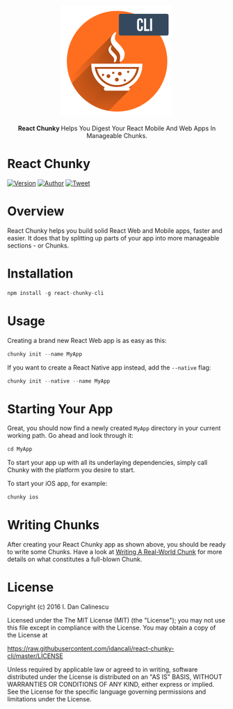 <p align="center">
  <a href="https://github.com/idancali/react-chunky-cli">
    <img height="256" src="https://raw.githubusercontent.com/idancali/react-chunky-cli/master/logo.png">
  </a>
  <p align="center"> <b> React Chunky </b> Helps You Digest Your React Mobile And Web Apps In Manageable Chunks. </p>
</p>

# React Chunky
[![Version](https://img.shields.io/npm/v/react-chunky-cli.svg)](https://www.npmjs.com/package/react-chunky-cli)
[![Author](https://img.shields.io/badge/say%20hi-%40idancali-green.svg)](https://twitter.com/idancali)
[![Tweet](https://img.shields.io/twitter/url/http/shields.io.svg?style=social)](https://twitter.com/intent/tweet?url=https%3A%2F%2Fgithub.com%2Fidancali)

# Overview

React Chunky helps you build solid React Web and Mobile apps, faster and easier. It does that by splitting up parts of your app into more manageable sections - or Chunks.

# Installation

```javascript
npm install -g react-chunky-cli
```

# Usage

Creating a brand new React Web app is as easy as this:

```javascript
chunky init --name MyApp
```

If you want to create a React Native app instead, add the ```--native``` flag:

```javascript
chunky init --native --name MyApp
```

# Starting Your App

Great, you should now find a newly created ```MyApp``` directory in your current working path. Go ahead and look through it:

```javascript
cd MyApp
```

To start your app up with all its underlaying dependencies, simply call Chunky with the platform you desire to start.

To start your iOS app, for example:

```javascript
chunky ios
```

# Writing Chunks

After creating your React Chunky app as shown above, you should be ready to write some Chunks. Have a look at [Writing A Real-World Chunk](https://github.com/idancali/react-chunky#writing-a-real-world-chunk) for more details on what constitutes a full-blown Chunk.

# License

Copyright (c) 2016 I. Dan Calinescu

 Licensed under the The MIT License (MIT) (the "License");
 you may not use this file except in compliance with the License.
 You may obtain a copy of the License at

 https://raw.githubusercontent.com/idancali/react-chunky-cli/master/LICENSE

 Unless required by applicable law or agreed to in writing, software
 distributed under the License is distributed on an "AS IS" BASIS,
 WITHOUT WARRANTIES OR CONDITIONS OF ANY KIND, either express or implied.
 See the License for the specific language governing permissions and
 limitations under the License.
